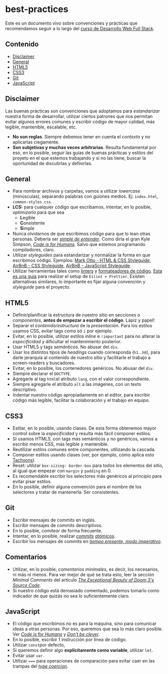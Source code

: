 # best-practices

Este es un documento vivo sobre convenciones y prácticas que recomendamos seguir a lo largo del [curso de Desarrollo Web Full Stack](http://undefinedschool.io).


## Contenido

- [Disclaimer](#disclaimer)
- [General](#general)
- [HTML5](#html5)
- [CSS3](#css3)
- [Git](#git)
- [JavaScript](#javascript)

## Disclaimer

Las buenas prácticas son convenciones que adoptamos para _estandarizar_ nuestra forma de desarrollar, utilizar ciertos patrones que nos permitan evitar algunos errores comunes y escribir código de mayor calidad, más legible, mantenible, escalable, etc. 

- **No son reglas**. Siempre debemos tener en cuenta el _contexto_ y no aplicarlas ciegamente.
- **Son subjetivas y muchas veces arbitrarias**. Resulta fundamental por eso, en lo posible, seguir las guías de buenas prácticas y estilos del proyeto en el que estemos trabajando y si no las tiene, buscar la oportunidad de discutirlas y definirlas.

## General

- Para nombrar archivos y carpetas, vamos a utilizar *lowercase* (minúsculas), separando palabras con guiones medios. Ej: `index.html`, `common-styles.css`.
- **LCS:** para cualquier código que escribamos, intentar, en lo posible, *optimizarlo* para que sea 
  - **L**egible
  - **C**onsistente
  - **S**imple 
- Nunca olvidarnos de que escribimos código para que lo lean otras personas. Debería ser *[simple de entender](https://www.oreilly.com/library/view/the-art-of/9781449318482/ch01.html)*. Como diría el gran Kyle Simpson, _[Code is for Humans](https://frontendmasters.com/teachers/kyle-simpson/code-is-for-humans/)_. Salvo que estemos programando compiladores, claro.
- Utilizar _styleguides_ para estandarizar y normalizar la forma en que escribimos código. Ejemplos: [Mark Otto - HTML & CSS Styleguide](http://codeguide.co/), [AirBnB - CSS Styleguide](https://github.com/airbnb/css), [AirBnB -  JavaScript Styleguide](https://github.com/airbnb/javascript).
- Utilizar herramientas tales como [linters](https://eslint.org/) y [formateadores de código](https://prettier.io/). [Esta es una guía](https://www.youtube.com/watch?v=lHAeK8t94as) para realizar el setup de `Eslint + Prettier`. Existen alternativas similares, lo importante es fijar alguna convención y _styleguide_ para el proyecto.

## HTML5

- Definir/planificar la estructura de nuestro sitio en secciones o *componentes*, **antes de empezar a escribir el código**. Lápiz y papel!
- Separar el *contenido/estructura* de la *presentación*. Para los estilos usamos CSS, evitar tags como `b`ó `i` por ejemplo.
- Evitar, en lo posible, utilizar estilos *inline* e `!important` para no alterar la _especificidad_ y dificultar el mantenimiento posterior.
- Usar HTML5 y tags *semánticos*. No abusar del `div`.
- Usar los distintos tipos de *headings* cuando corresponda (`h1`...`h6`), para darle jerarquía al contenido de nuestro sitio y facilitarle el trabajo a screen-readers y buscadores.
- Evitar, en lo posible, los contenedores genéricos. No abusar del `div`.
- Siempre declarar el `DOCTYPE`.
- Agregarle al tag `html`el atributo `lang`, con el valor correspondiente.
- Siempre agregarle el atributo `alt` a las imágenes, con un texto descriptivo.
- Indentar nuestro código apropiadamente en el editor, para escribir código más legible, facilitar la colaboración y el trabajo en equipo.

## CSS3

- Estilar, en lo posible, usando clases. De esta forma obtenemos mayor control sobre la _especificidad_ y resulta más fácil componer estilos.
- Si usamos HTML5, con tags más semánticos y no genéricos, vamos a escribir menos CSS, más legible y mantenible.
- Reutilizar estilos comunes entre componentes, utilizando la cascada.
- Componer estilos usando clases (ver, por ejemplo, cómo aplica esto [Tachyons](https://github.com/dwyl/learn-tachyons)).
- Reset: utilizar `box-sizing: border-box` para todos los elementos del sitio, al igual que empezar con `margin` y `padding` en 0.
- Es recomendable escribir los selectores más genéricos al principio para evitar pisar estilos.
- En lo posible, definir alguna convención para el nombre de los selectores y tratar de mantenerla. Ser consistentes.

## Git

- Escribir mensajes de commits en inglés.
- Escribir mensajes de commits descriptivos.
- En lo posible, _comitear_ de forma frecuente.
- Intentar, en lo posible, realizar *[commits](https://seesparkbox.com/foundry/atomic_commits_with_git) [atómicos](http://www.pauline-vos.nl/atomic-commits/)*.
- Escribir los mensajes de commits en *[tiempo presente, modo imperativo](https://stackoverflow.com/a/3580764)*.

## Comentarios

- Utilizar, en lo posible, _comentarios minimales_, es decir, los necesarios, ni más ni menos. Para ver mejor de qué se trata esto, leer la sección _Minimal Comments_ del artículo _[The Exceptional Beauty of Doom 3's Source Code](https://kotaku.com/the-exceptional-beauty-of-doom-3s-source-code-5975610)_.
- Si nuestro código está demasiado comentado, podemos tomarlo como indicador de que quizás no sea lo suficientemente claro.

## JavaScript

- El código que escribimos no es para la máquina, sino para comunicar ideas a otras personas. Por eso, queremos que sea lo más claro posible. Ver _[Code is for Humans](https://frontendmasters.com/teachers/kyle-simpson/code-is-for-humans/)_ y _[Don’t be clever](https://www.simplethread.com/dont-be-clever/)_.
- En lo posible, escribir 1 instrucción por línea de código.
- Utilizar `const`por defecto, 
- Si queremos definir algo **explícitamente como variable**, utilizar `let`.
- Evitar usar `var`.
- Utilizar `===` para operaciones de comparación para evitar caer en las trampas del _[type coercion](https://developer.mozilla.org/en-US/docs/Web/JavaScript/Equality_comparisons_and_sameness)_.
